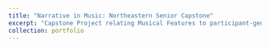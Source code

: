```yaml
---
title: "Narrative in Music: Northeastern Senior Capstone"
excerpt: "Capstone Project relating Musical Features to participant-generated narratives <br/><img src='/images/500x300.png'>"
collection: portfolio
---
```

